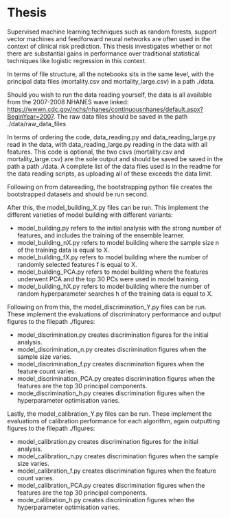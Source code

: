 # Thesis
Supervised machine learning techniques such as random forests, support vector machines and feedforward neural networks are often used in the context of clinical risk prediction. This thesis investigates whether or not there are substantial gains in performance over traditional statistical techniques like logistic regression in this context.

In terms of file structure, all the notebooks sits in the same level, with the principal data files (mortality.csv and mortality_large.csv) in a path ./data.

Should you wish to run the data reading yourself, the data is all available from the 2007-2008 NHANES wave linked: https://wwwn.cdc.gov/nchs/nhanes/continuousnhanes/default.aspx?BeginYear=2007. The raw data files should be saved in the path ./data/raw_data_files

In terms of ordering the code, data_reading.py and data_reading_large.py read in the data, with data_reading_large.py reading in the data with all features. This code is optional, the two csvs (mortality.csv and mortality_large.csv) are the sole output and should be saved  be saved in the path a path ./data.
A complete list of the data files used is in the readme for the data reading scripts, as uploading all of these exceeds the data limit.

Following on from datareading, the bootstrapping python file creates the bootstrapped datasets and should be run second.

After this, the model_building_X.py files can be run. This implement the different varieties of model building with different variants:
- model_building.py refers to the initial analysis with the strong number of features, and includes the training of the ensemble learner.
- model_building_nX.py refers to model building where the sample size n of the training data is equal to X.
- model_building_fX.py refers to model building where the number of randomly selected features f is equal to X.
- model_building_PCA.py refers to model building where the features underwent PCA and the top 30 PCs were used in model training.
- model_building_hX.py refers to model building where the number of random hyperparameter searches h of the training data is equal to X.

Following on from this, the model_discrimination_Y.py files can be run. These implement the evaluations of discriminatory performance and output figures to the filepath ./figures:
- model_discrimination.py creates discrimination figures for the initial analysis.
- model_discrimination_n.py creates discrimination figures when the sample size varies.
- model_discrimination_f.py creates discrimination figures when the feature count varies.
- model_discrimination_PCA.py creates discrimination figures when the features are the top 30 principal components.
- mode_discrimination_h.py creates discrimination figures when the hyperparameter optimisation varies.

Lastly, the model_calibration_Y.py files can be run. These implement the evaluations of calibration performance for each algorithm, again outputting figures to the filepath ./figures:
- model_calibration.py creates discrimination figures for the initial analysis.
- model_calibration_n.py creates discrimination figures when the sample size varies.
- model_calibration_f.py creates discrimination figures when the feature count varies.
- model_calibration_PCA.py creates discrimination figures when the features are the top 30 principal components.
- mode_calibration_h.py creates discrimination figures when the hyperparameter optimisation varies.





